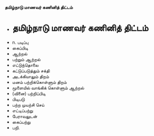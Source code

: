 **தமிழ்நாடு மாணவர் கணினித் திட்டம்**
- # தமிழ்நாடு மாணவர் கணினித் திட்டம்
- n. படிப்பு
- கைப்பிடி
- ஆற்றல்
- பற்றும் ஆற்றல்
- எட்டுந்தொலை
- கட்டுப்படுத்தும் சக்தி
- அடக்கியாலும் திறம்
- மனம் பற்றிக்கொள்ளும் திறம்
- மூளையில் வாங்கிக் கொள்ளும் ஆற்றல்
- (வினை) பற்றிப்பிடி
- பிடிபடு
- பற்ற முயற்சி செய்
- எட்டிப்பற்று
- பேராவலுடன்
- கைப்பற்று
- பறி.

